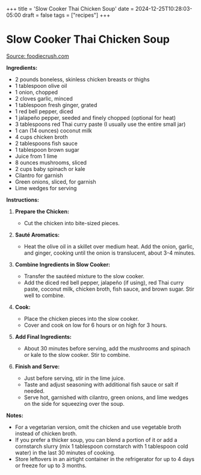 +++
title = 'Slow Cooker Thai Chicken Soup'
date = 2024-12-25T10:28:03-05:00
draft = false
tags = ["recipes"]
+++

# Slow Cooker Thai Chicken Soup
[Source: foodiecrush.com](https://www.foodiecrush.com/slow-cooker-thai-chicken-soup/)

**Ingredients:**
- 2 pounds boneless, skinless chicken breasts or thighs
- 1 tablespoon olive oil
- 1 onion, chopped
- 2 cloves garlic, minced
- 1 tablespoon fresh ginger, grated
- 1 red bell pepper, diced
- 1 jalapeño pepper, seeded and finely chopped (optional for heat)
- 3 tablespoons red Thai curry paste (I usually use the entire small jar)
- 1 can (14 ounces) coconut milk
- 4 cups chicken broth
- 2 tablespoons fish sauce
- 1 tablespoon brown sugar
- Juice from 1 lime
- 8 ounces mushrooms, sliced
- 2 cups baby spinach or kale
- Cilantro for garnish
- Green onions, sliced, for garnish
- Lime wedges for serving

**Instructions:**

1. **Prepare the Chicken:**
   - Cut the chicken into bite-sized pieces.

2. **Sauté Aromatics:**
   - Heat the olive oil in a skillet over medium heat. Add the onion, garlic, and ginger, cooking until the onion is translucent, about 3-4 minutes.

3. **Combine Ingredients in Slow Cooker:**
   - Transfer the sautéed mixture to the slow cooker.
   - Add the diced red bell pepper, jalapeño (if using), red Thai curry paste, coconut milk, chicken broth, fish sauce, and brown sugar. Stir well to combine.

4. **Cook:**
   - Place the chicken pieces into the slow cooker.
   - Cover and cook on low for 6 hours or on high for 3 hours.

5. **Add Final Ingredients:**
   - About 30 minutes before serving, add the mushrooms and spinach or kale to the slow cooker. Stir to combine.

6. **Finish and Serve:**
   - Just before serving, stir in the lime juice.
   - Taste and adjust seasoning with additional fish sauce or salt if needed.
   - Serve hot, garnished with cilantro, green onions, and lime wedges on the side for squeezing over the soup.

**Notes:**
- For a vegetarian version, omit the chicken and use vegetable broth instead of chicken broth.
- If you prefer a thicker soup, you can blend a portion of it or add a cornstarch slurry (mix 1 tablespoon cornstarch with 1 tablespoon cold water) in the last 30 minutes of cooking.
- Store leftovers in an airtight container in the refrigerator for up to 4 days or freeze for up to 3 months.
